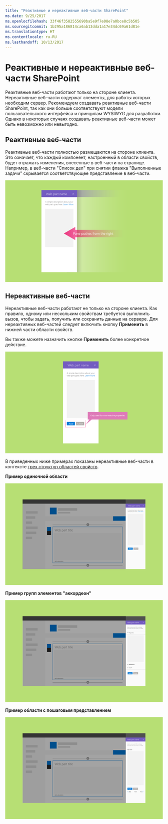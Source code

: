 ```yaml
---
title: "Реактивные и нереактивные веб-части SharePoint"
ms.date: 9/25/2017
ms.openlocfilehash: 33f46f3582555690ba5e9f7e08e7a0bce8c5b505
ms.sourcegitcommit: 1b295a186814ca6ab13dda1a17e34dc69a61d81e
ms.translationtype: HT
ms.contentlocale: ru-RU
ms.lasthandoff: 10/13/2017
---
```

# <a name="reactive-and-nonreactive-sharepoint-web-parts"></a>Реактивные и нереактивные веб-части SharePoint

Реактивные веб-части работают только на стороне клиента. Нереактивные веб-части содержат элементы, для работы которых необходим сервер. Рекомендуем создавать реактивные веб-части SharePoint, так как они больше соответствуют модели пользовательского интерфейса и принципам WYSIWYG для разработки. Однако в некоторых случаях создавать реактивные веб-части может быть невозможно или невыгодно.


## <a name="reactive-web-parts"></a>Реактивные веб-части

Реактивные веб-части полностью размещаются на стороне клиента. Это означает, что каждый компонент, настроенный в области свойств, будет отражать изменения, внесенные в веб-части на странице. Например, в веб-части "Список дел" при снятии флажка "Выполненные задачи" скрывается соответствующее представление в веб-части.

![Реактивная веб-часть](../images/design-reactive-01.png)


## <a name="nonreactive-web-parts"></a>Нереактивные веб-части
Нереактивные веб-части работают не только на стороне клиента. Как правило, одному или нескольким свойствам требуется выполнить вызов, чтобы задать, получить или сохранить данные на сервере. Для нереактивных веб-частей следует включить кнопку **Применить** в нижней части области свойств.

Вы также можете назначить кнопке **Применить** более конкретное действие. <!-- Is this a reference to an image? (design-wp-pp-non-reactive.png) -->

![Нереактивная веб-часть с кнопками "Применить" и "Отменить"](../images/design-reactive-02.png)


В приведенных ниже примерах показаны нереактивные веб-части в контексте [трех структур областей свойств](design-a-web-part.md).

**Пример одиночной области**

![Нереактивная веб-часть с одиночной областью свойств](../images/design-reactive-03.png)

**Пример групп элементов "аккордеон"**

![Нереактивная веб-часть, содержащая структуру области свойств с группами элементов "аккордеон"](../images/design-reactive-04.png)

**Пример области с пошаговым представлением**

![Нереактивная веб-часть, содержащая структуру области свойств с пошаговым представлением](../images/design-reactive-05.png)